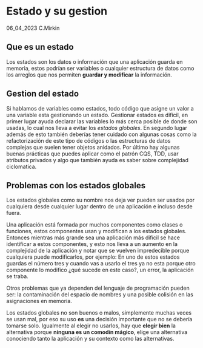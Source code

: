 # Estado y su gestion
06_04_2023 C.Mirkin

## Que es un estado
Los estados son los datos o información que una aplicación guarda en memoria, estos podrían ser variables o cualquier estructura de datos como los arreglos que nos permiten **guardar y modificar** la información.

## Gestion del estado
Si hablamos de variables como estados, todo código que asigne un valor a una variable esta gestionando un estado. Gestionar estados es difícil, en primer lugar ayuda declarar las variables lo más cerca posible de donde son usadas, lo cual nos lleva a evitar los *estados globales*. En segundo lugar además de esto también deberías tener cuidado con algunas cosas como la refactorización de este tipo de códigos o las estructuras de datos complejas que suelen tener objetos anidados. Por último hay algunas buenas prácticas que puedes aplicar como el patrón CQS, TDD, usar atributos privados y algo que también ayuda es saber sobre complejidad ciclomatica.

## Problemas con los estados globales
Los estados globales como su nombre nos deja ver pueden ser usados por cualquiera desde cualquier lugar dentro de una aplicación e incluso desde fuera. 

Una aplicación está formada por muchos componentes como clases o funciones, estos componentes usan y modifican a los estados globales. Entonces mientras más grande sea una aplicación más difícil se hace identificar a estos componentes, y esto nos lleva a un aumento en la complejidad de la aplicación y notar que se vuelven impredecible porque cualquiera puede modificarlos, por ejemplo: En uno de estos estados guardas el número tres y cuando vas a usarlo el tres ya no esta porque otro componente lo modifico ¿qué sucede en este caso?, un error, la aplicación se traba.

Otros problemas que ya dependen del lenguaje de programación pueden ser: la contaminación del espacio de nombres y una posible colisión en las asignaciones en memoria.

Los estados globales no son buenos o malos, simplemente muchas veces se usan mal, por eso su uso **es** una decisión importante que no se debería tomarse solo. Igualmente al elegir no usarlos, hay que **elegir bien** la alternativa porque **ninguna es un comodín mágico**, elige una alternativa conociendo tanto la aplicación y su contexto como las alternativas.
